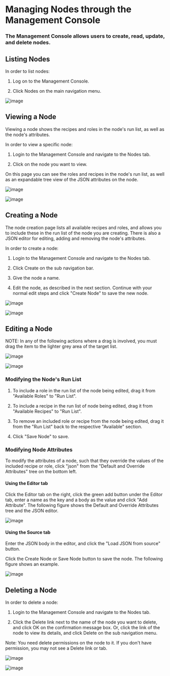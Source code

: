 Managing Nodes through the Management Console
=============================================

  

### The Management Console allows users to create, read, update, and delete nodes.

Listing Nodes
-------------

In order to list nodes:

1. Log on to the Management Console.

2. Click Nodes on the main navigation menu.

  
![image](../attachments/7275127/20840663.png)   

Viewing a Node
--------------

Viewing a node shows the recipes and roles in the node's run list, as
well as the node's attributes.

In order to view a specific node:

1. Login to the Management Console and navigate to the Nodes tab.

2. Click on the node you want to view.

On this page you can see the roles and recipes in the node's run list,
as well as an expandable tree view of the JSON attributes on the node.

  
![image](../attachments/7275127/20840668.png)   

![image](../attachments/7275127/20840669.png)   

Creating a Node
---------------

The node creation page lists all available recipes and roles, and allows
you to include these in the run list of the node you are creating. There
is also a JSON editor for editing, adding and removing the node's
attributes.

In order to create a node:

1. Login to the Management Console and navigate to the Nodes tab.

2. Click Create on the sub navigation bar.

3. Give the node a name.

4. Edit the node, as described in the next section. Continue with your
normal edit steps and click "Create Node" to save the new node.

  
![image](../attachments/7275127/20840664.png)   

![image](../attachments/7275127/20840665.png)   

Editing a Node
--------------

NOTE: In any of the following actions where a drag is involved, you must
drag the item to the lighter grey area of the target list.

  
![image](../attachments/7275127/20840666.png)   

![image](../attachments/7275127/20840670.png)   

### Modifying the Node's Run List

1. To include a role in the run list of the node being edited, drag it
from "Available Roles" to "Run List".

2. To include a recipe in the run list of node being edited, drag it
from "Available Recipes" to "Run List".

3. To remove an included role or recipe from the node being edited, drag
it from the "Run List" back to the respective "Available" section.

4. Click "Save Node" to save.

### Modifying Node Attributes

To modify the attributes of a node, such that they override the values
of the included recipe or role, click "json" from the "Default and
Override Attributes" tree on the bottom left.

#### Using the Editor tab

Click the Editor tab on the right, click the green add button under the
Editor tab, enter a name as the key and a body as the value and click
"Add Attribute". The following figure shows the Default and Override
Attributes tree and the JSON editor.

  
![image](../attachments/7275127/7634958.png)   

#### Using the Source tab

Enter the JSON body in the editor, and click the "Load JSON from source"
button.

Click the Create Node or Save Node button to save the node. The
following figure shows an example.

  
![image](../attachments/7275127/7634959.png)   

Deleting a Node
---------------

In order to delete a node:

1. Login to the Management Console and navigate to the Nodes tab.

2. Click the Delete link next to the name of the node you want to
delete, and click OK on the confirmation message box. Or, click the link
of the node to view its details, and click Delete on the sub navigation
menu.

Note: You need delete permissions on the node to it. If you don't have
permission, you may not see a Delete link or tab.

  
![image](../attachments/7275127/20840662.png)   

![image](../attachments/7275127/20840661.png)   

  
  
  
  

  
